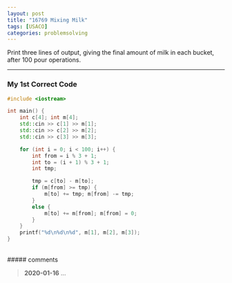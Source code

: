 ```yaml
---
layout: post
title: "16769 Mixing Milk"
tags: [USACO]
categories: problemsolving
---
```


Print three lines of output, giving the final amount of milk in each bucket, after 100 pour operations.

---

### My 1st Correct Code

```c++
#include <iostream>

int main() {
	int c[4]; int m[4];
	std::cin >> c[1] >> m[1];
	std::cin >> c[2] >> m[2];
	std::cin >> c[3] >> m[3];

	for (int i = 0; i < 100; i++) {
		int from = i % 3 + 1;
		int to = (i + 1) % 3 + 1;
		int tmp;

		tmp = c[to] - m[to];
		if (m[from] >= tmp) {
			m[to] += tmp; m[from] -= tmp;
		}
		else {
			m[to] += m[from]; m[from] = 0;
		}
	}
	printf("%d\n%d\n%d", m[1], m[2], m[3]);
}
```

<br>
##### comments

> **2020-01-16**   ...
